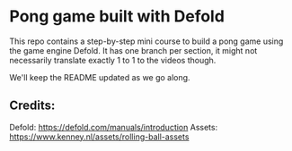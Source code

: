 # Pong game built with Defold

This repo contains a step-by-step mini course to build a pong game using the game engine Defold. It has one branch per section, it might not necessarily translate exactly 1 to 1 to the videos though.

We'll keep the README updated as we go along.

## Credits:

Defold: https://defold.com/manuals/introduction
Assets: https://www.kenney.nl/assets/rolling-ball-assets